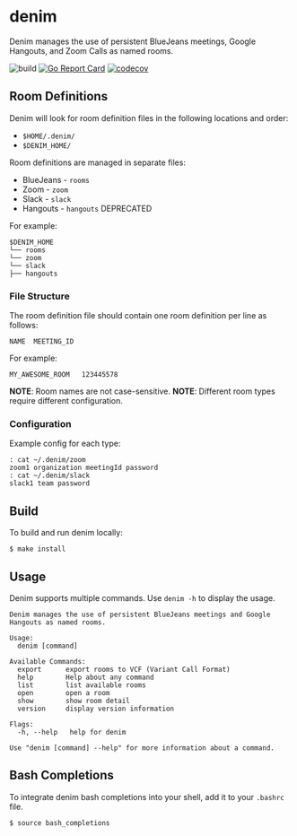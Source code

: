 # denim

Denim manages the use of persistent BlueJeans meetings, Google Hangouts, and Zoom Calls as named rooms.

![build](https://github.com/dotariel/denim/actions/workflows/main.yml/badge.svg)
[![Go Report Card](https://goreportcard.com/badge/github.com/dotariel/denim)](https://goreportcard.com/report/github.com/dotariel/denim)
[![codecov](https://codecov.io/gh/dotariel/denim/branch/master/graph/badge.svg)](https://codecov.io/gh/dotariel/denim)

## Room Definitions

Denim will look for room definition files in the following locations and order:

- `$HOME/.denim/`
- `$DENIM_HOME/`

Room definitions are managed in separate files:

- BlueJeans - `rooms`
- Zoom      - `zoom`
- Slack     - `slack`
- Hangouts  - `hangouts` DEPRECATED

For example:

```
$DENIM_HOME
└── rooms
└── zoom
└── slack
├── hangouts
```

### File Structure

The room definition file should contain one room definition per line as follows:

```
NAME  MEETING_ID
```

For example:

```
MY_AWESOME_ROOM   123445578
```

**NOTE**: Room names are not case-sensitive.
**NOTE**: Different room types require different configuration.

### Configuration

Example config for each type:

```
: cat ~/.denim/zoom
zoom1 organization meetingId password
: cat ~/.denim/slack
slack1 team password
```

## Build

To build and run denim locally:

```
$ make install
```

## Usage

Denim supports multiple commands. Use `denim -h` to display the usage.

```
Denim manages the use of persistent BlueJeans meetings and Google Hangouts as named rooms.

Usage:
  denim [command]

Available Commands:
  export      export rooms to VCF (Variant Call Format)
  help        Help about any command
  list        list available rooms
  open        open a room
  show        show room detail
  version     display version information

Flags:
  -h, --help   help for denim

Use "denim [command] --help" for more information about a command.
```

## Bash Completions

To integrate denim bash completions into your shell, add it to your `.bashrc` file.

```
$ source bash_completions
```
